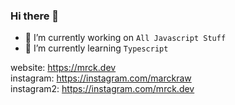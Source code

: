 ### Hi there 👋

<!--
**marckraw/marckraw** is a ✨ _special_ ✨ repository because its `README.md` (this file) appears on your GitHub profile.
- 👯 I’m looking to collaborate on ...
- - 🤔 I’m looking for help with ...
- 💬 Ask me about ...
- - 📫 How to reach me: ...
- 😄 Pronouns: ...
- ⚡ Fun fact: ...
-->


- 🔭 I’m currently working on `All Javascript Stuff`
- 🌱 I’m currently learning `Typescript`


<!--
 <img align="left" alt="My GitHub stats" src="https://github-readme-stats.vercel.app/api?username=marckraw&count_private=true" />
 <br />
<img align="left" alt="My language stats" src="https://github-readme-stats.vercel.app/api/top-langs/?username=marckraw&layout=compact" /> 
-->


 
website: https://mrck.dev  
instagram: https://instagram.com/marckraw  
instagram2: https://instagram.com/mrck.dev 
